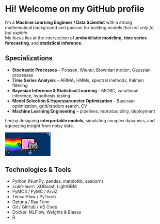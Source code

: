 # Hi! Welcome on my GitHub profile 

I’m a **Machine Learning Engineer / Data Scientist** with a strong mathematical background and passion for building models that *not only fit, but explain*.  
My focus lies at the intersection of **probabilistic modeling**, **time series forecasting**, and **statistical inference**.

## Specializations
- **Stochastic Processes** – Poisson, Wiener, Brownian motion, Gaussian processes  
- **Time Series Analysis** – ARIMA, HMMs, spectral methods, Kalman filtering  
- **Bayesian Inference & Statistical Learning** – MCMC, variational inference, hypothesis testing  
- **Model Selection & Hyperparameter Optimization** – Bayesian optimization, grid/random search, CV  
- **Machine Learning Engineering** – pipelines, reproducibility, deployment

I enjoy designing **interpretable models**, simulating complex dynamics, and squeezing insight from noisy data.


  <img src="assets/github_loop.webp" alt="GitHub Loop" width="150">
</p>

## Technologies & Tools
- Python (NumPy, pandas, matplotlib, seaborn)
- scikit-learn, XGBoost, LightGBM
- PyMC3 / PyMC / ArviZ
- TensorFlow / PyTorch
- Optuna / Ray Tune
- Git / GitHub / VS Code
- Docker, MLFlow, Weights & Biases
- R

